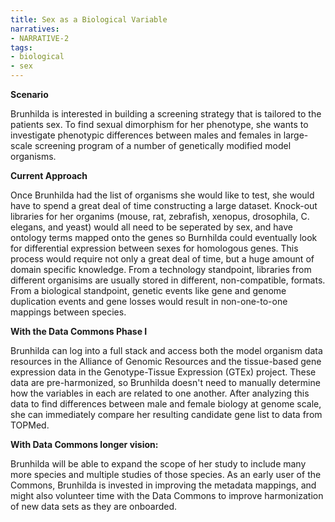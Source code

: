 ```yaml
---
title: Sex as a Biological Variable
narratives:
- NARRATIVE-2
tags:
- biological
- sex
---
```

**Scenario**

Brunhilda is interested in building a screening strategy that is tailored to the patients sex. To find sexual dimorphism for her phenotype, she wants to investigate phenotypic differences between males and females in large-scale screening program of a number of genetically modified model organisms.

**Current Approach**

Once Brunhilda had the list of organisms she would like to test, she would have to spend a great deal of time constructing a large dataset. Knock-out libraries for her organims (mouse, rat, zebrafish, xenopus, drosophila, C. elegans, and yeast) would all need to be seperated by sex, and have ontology terms mapped onto the genes so Burnhilda could eventually look for differential expression between sexes for homologous genes. This process would require not only a great deal of time, but a huge amount of domain specific knowledge. From a technology standpoint, libraries from different organisims are usually  stored in different, non-compatible, formats. From a biological standpoint, genetic events like gene and genome duplication events and gene losses would result in non-one-to-one mappings between species.

**With the Data Commons Phase I**

Brunhilda can log into a full stack and access both the model organism data resources in the Alliance of Genomic Resources and the tissue-based gene expression data in the Genotype-Tissue Expression (GTEx) project. These data are pre-harmonized, so Brunhilda doesn't need to manually determine how the variables in each are related to one another. After analyzing this data to find differences between male and female biology at genome scale, she can immediately compare her resulting candidate gene list to data from TOPMed.

**With Data Commons longer vision:**

Brunhilda will be able to expand the scope of her study to include many more species and multiple studies of those species. As an early user of the Commons, Brunhilda is invested in improving the metadata mappings, and might also volunteer time with the Data Commons to improve harmonization of new data sets as they are onboarded.